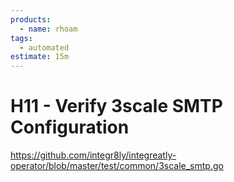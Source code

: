 ```yaml
---
products:
  - name: rhoam
tags:
  - automated
estimate: 15m
---
```


# H11 - Verify 3scale SMTP Configuration

https://github.com/integr8ly/integreatly-operator/blob/master/test/common/3scale_smtp.go
